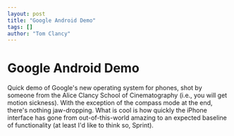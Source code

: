 ```yaml
---
layout: post
title: "Google Android Demo"
tags: []
author: "Tom Clancy"
---
```


# Google Android Demo

Quick demo of Google's new operating system for phones, shot by someone from the Alice Clancy School of Cinematography (i.e., you will get motion sickness). With the exception of the compass mode at the end, there's nothing jaw-dropping. What is cool is how quickly the iPhone interface has gone from out-of-this-world amazing to an expected baseline of functionality (at least I'd like to think so, Sprint).

<object width="425" height="355"><param name="movie" value="http://www.youtube.com/v/xTIfGCLKIXA&hl=en"></param><param name="wmode" value="transparent"></param><embed src="http://www.youtube.com/v/xTIfGCLKIXA&hl=en" type="application/x-shockwave-flash" wmode="transparent" width="425" height="355"></embed></object>
